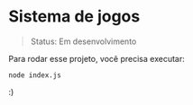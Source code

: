 # Sistema de jogos
> Status: Em desenvolvimento

Para rodar esse projeto, você precisa executar:
```
node index.js
```
:)

